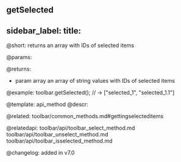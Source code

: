 getSelected
---
sidebar_label: 
title: 
---          

@short: returns an array with IDs of selected items


@params:


@returns:
- param     array    an array of string values with IDs of selected items


@example:
toolbar.getSelected(); // -> ["selected_1", "selected_1.1"]


@template: api_method
@descr:

@related: toolbar/common_methods.md#gettingselecteditems

@relatedapi:
toolbar/api/toolbar_select_method.md
toolbar/api/toolbar_unselect_method.md
toolbar/api/toolbar_isselected_method.md


@changelog:
added in v7.0

